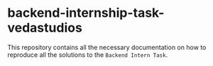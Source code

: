 # backend-internship-task-vedastudios

This repository contains all the necessary documentation on how to reproduce all the solutions to the `Backend Intern Task`.

